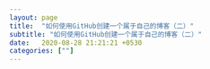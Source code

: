 ```yaml
---
layout: page
title:  "如何使用GitHub创建一个属于自己的博客（二）"
subtitle: "如何使用GitHub创建一个属于自己的博客（二）"
date:   2020-08-28 21:21:21 +0530
categories: [""]
---
```


#